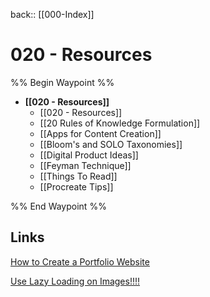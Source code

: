  back:: [[000-Index]]


# 020 - Resources

%% Begin Waypoint %%
- **[[020 - Resources]]**
	- [[020 - Resources]]
	- [[20 Rules of Knowledge Formulation]]
	- [[Apps for Content Creation]]
	- [[Bloom's and SOLO Taxonomies]]
	- [[Digital Product Ideas]]
	- [[Feyman Technique]]
	- [[Things To Read]]
	- [[Procreate Tips]]
	

%% End Waypoint %%



## Links

[How to Create a Portfolio Website](https://pagespeedchecklist.com/how-to-create-a-portfolio-website)

[Use Lazy Loading on Images!!!!](https://pagespeedchecklist.com/lazy-load-images)
